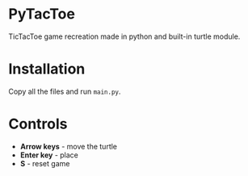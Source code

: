 # PyTacToe
TicTacToe game recreation made in python and built-in turtle module.
# Installation
Copy all the files and run `main.py`.
# Controls
- **Arrow keys** - move the turtle
- **Enter key** - place
- **S** - reset game
